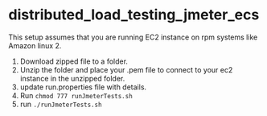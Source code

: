 # distributed_load_testing_jmeter_ecs

This setup assumes that you are running EC2 instance on rpm systems like Amazon linux 2.

1. Download zipped file to a folder. 
2. Unzip the folder and place your .pem file to connect to your ec2 instance in the unzipped folder.
3. update run.properties file with details.
4. Run ```chmod 777 runJmeterTests.sh```
5. run ```./runJmeterTests.sh```
